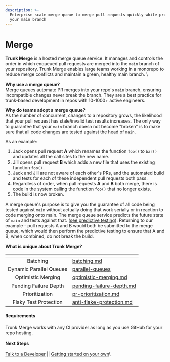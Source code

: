 ```yaml
---
description: >-
  Enterprise scale merge queue to merge pull requests quickly while protecting
  your main branch
---
```


# Merge

**Trunk Merge** is a hosted merge queue service. It manages and controls the order in which enqueued pull requests are merged into the `main` branch of your repository. Trunk Merge enables large teams working in a monorepo to reduce merge conflicts and maintain a green, healthy main branch. \


**Why use a merge queue?**\
Merge queues automate PR merges into your repo's `main` branch, ensuring incompatible changes never break the branch. They are a best practice for trunk-based development in repos with 10-1000+ active engineers.

**Why do teams adopt a merge queue?**\
As the number of concurrent, changes to a repository grows, the likelihood that your pull request has stale/invalid test results increases. The only way to guarantee that your `main` branch doesn not become "broken" is to make sure that all code changes are tested against the head of `main`.&#x20;

As an example:

1. Jack opens pull request **A** which renames the function `foo()` to `bar()` and updates all the call sites to the new name.&#x20;
2. Jill opens pull request **B** which adds a new file that uses the existing function `foo().`
3. Jack and Jill are not aware of each other's PRs, and the automated build and tests for each of these independent pull requests both pass.
4. Regardless of order, when pull requests **A** and **B** both merge, there is code in the system calling the function `foo()` that no longer exists.&#x20;
5. The build is now broken.

A merge queue's purpose is to give you the guarantee of all code being tested against `main` without actually doing that work serially or in reaction to code merging onto main. The merge queue service predicts the future state of `main` and tests against that. ([see predictive testing](predictive-testing.md)). Returning to our example - pull requests A and B would both be submitted to the merge queue, which would then perform the predictive testing to ensure that A and B, when combined, do not break the build.

**What is unique about Trunk Merge?**

<table data-view="cards"><thead><tr><th align="center"></th><th data-hidden data-card-target data-type="content-ref"></th></tr></thead><tbody><tr><td align="center">Batching</td><td><a href="batching.md">batching.md</a></td></tr><tr><td align="center">Dynamic Parallel Queues</td><td><a href="parallel-queues/">parallel-queues</a></td></tr><tr><td align="center">Optimistic Merging</td><td><a href="optimistic-merging.md">optimistic-merging.md</a></td></tr><tr><td align="center">Pending Failure Depth</td><td><a href="pending-failure-depth.md">pending-failure-depth.md</a></td></tr><tr><td align="center">Prioritization</td><td><a href="pr-prioritization.md">pr-prioritization.md</a></td></tr><tr><td align="center">Flaky Test Protection</td><td><a href="anti-flake-protection.md">anti-flake-protection.md</a></td></tr></tbody></table>

#### **Requirements**

Trunk Merge works with any CI provider as long as you use GitHub for your repo hosting.\
\
**Next Steps**\
\
[Talk to a Developer](https://calendly.com/trunk/demo) || [Getting started on your own](set-up-trunk-merge/)\
